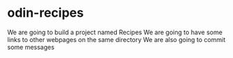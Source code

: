 # odin-recipes
We are going to build a project named Recipes
We are going to have some links to other webpages on the same directory
We are also going to commit some messages
